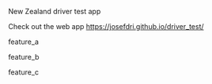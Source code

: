 New Zealand driver test app

Check out the web app https://josefdri.github.io/driver_test/

feature_a

feature_b

feature_c